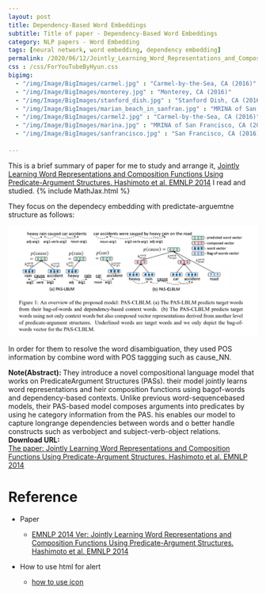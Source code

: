 ```yaml
---
layout: post
title: Dependency-Based Word Embeddings
subtitle: Title of paper - Dependency-Based Word Embeddings
category: NLP papers - Word Embedding
tags: [neural network, word embedding, dependency embedding]
permalink: /2020/06/12/Jointly_Learning_Word_Representations_and_Composition_Functions_Using_Predicate-Argument_Structures/
css : /css/ForYouTubeByHyun.css
bigimg: 
  - "/img/Image/BigImages/carmel.jpg" : "Carmel-by-the-Sea, CA (2016)"
  - "/img/Image/BigImages/monterey.jpg" : "Monterey, CA (2016)"
  - "/img/Image/BigImages/stanford_dish.jpg" : "Stanford Dish, CA (2016)"
  - "/img/Image/BigImages/marian_beach_in_sanfran.jpg" : "MRINA of San Francisco, CA (2016)"
  - "/img/Image/BigImages/carmel2.jpg" : "Carmel-by-the-Sea, CA (2016)"
  - "/img/Image/BigImages/marina.jpg" : "MRINA of San Francisco, CA (2016)"
  - "/img/Image/BigImages/sanfrancisco.jpg" : "San Francisco, CA (2016)"
  
---
```


This is a brief summary of paper for me to study and arrange it, [Jointly Learning Word Representations and Composition Functions Using Predicate-Argument Structures. Hashimoto et al. EMNLP 2014](https://www.aclweb.org/anthology/D14-1163/) I read and studied. 
{% include MathJax.html %}

They focus on the dependecy embedding with predictate-arguemtne structure as follows:

![Hashimoto et al. EMNLP 2014](/img/Image/NaturalLanguageProcessing/NLPLabs/Paper_Investigation/Word2Vec/2020-06-12-Jointly_Learning_Word_Representations_and_Composition_Functions_Using_Predicate-Argument_Structures/predict_argument_structure1.PNG)

In order for them to resolve the word disambiguation, they used POS information by combine word with POS taggging such as cause_NN.

<div class="alert alert-info" role="alert"><i class="fa fa-info-circle"></i> <b>Note(Abstract): </b>
They introduce a novel compositional language model that works on PredicateArgument Structures (PASs). their model jointly learns word representations and heir composition functions using bagof-words and dependency-based contexts. Unlike previous word-sequencebased models, their PAS-based model composes arguments into predicates by using he category information from the PAS. his enables our model to capture longrange dependencies between words and o better handle constructs such as verbobject and subject-verb-object relations.
</div>
    
<div class="alert alert-success" role="alert"><i class="fa fa-paperclip fa-lg"></i> <b>Download URL: </b><br>
  <a href="https://www.aclweb.org/anthology/D14-1163/">The paper: Jointly Learning Word Representations and Composition Functions Using Predicate-Argument Structures. Hashimoto et al. EMNLP 2014</a>
</div>

# Reference 

- Paper 
  - [EMNLP 2014 Ver: Jointly Learning Word Representations and Composition Functions Using Predicate-Argument Structures. Hashimoto et al. EMNLP 2014](https://www.aclweb.org/anthology/D14-1163/)
  
- How to use html for alert
  - [how to use icon](http://idratherbewriting.com/documentation-theme-jekyll/mydoc_icons.html)
    






















































